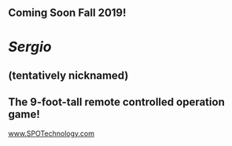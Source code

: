 ## **Coming Soon Fall 2019!**


# *Sergio*


## **​(tentatively nicknamed)**


## **The 9-foot-tall remote controlled operation game!**

www.SPOTechnology.com
